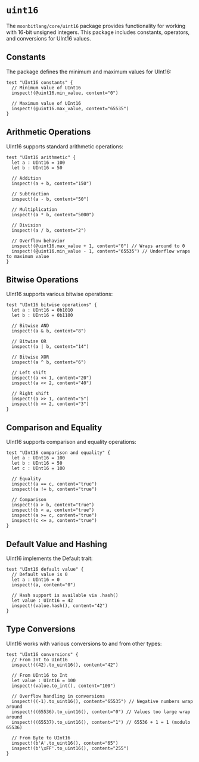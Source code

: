 # `uint16`

The `moonbitlang/core/uint16` package provides functionality for working with 16-bit unsigned integers. This package includes constants, operators, and conversions for UInt16 values.

## Constants

The package defines the minimum and maximum values for UInt16:

```moonbit
test "UInt16 constants" {
  // Minimum value of UInt16
  inspect!(@uint16.min_value, content="0")

  // Maximum value of UInt16
  inspect!(@uint16.max_value, content="65535")
}
```

## Arithmetic Operations

UInt16 supports standard arithmetic operations:

```moonbit
test "UInt16 arithmetic" {
  let a : UInt16 = 100
  let b : UInt16 = 50

  // Addition
  inspect!(a + b, content="150")

  // Subtraction
  inspect!(a - b, content="50")

  // Multiplication
  inspect!(a * b, content="5000")

  // Division
  inspect!(a / b, content="2")

  // Overflow behavior
  inspect!(@uint16.max_value + 1, content="0") // Wraps around to 0
  inspect!(@uint16.min_value - 1, content="65535") // Underflow wraps to maximum value
}
```

## Bitwise Operations

UInt16 supports various bitwise operations:

```moonbit
test "UInt16 bitwise operations" {
  let a : UInt16 = 0b1010
  let b : UInt16 = 0b1100

  // Bitwise AND
  inspect!(a & b, content="8")

  // Bitwise OR
  inspect!(a | b, content="14")

  // Bitwise XOR
  inspect!(a ^ b, content="6")

  // Left shift
  inspect!(a << 1, content="20")
  inspect!(a << 2, content="40")

  // Right shift
  inspect!(a >> 1, content="5")
  inspect!(b >> 2, content="3")
}
```

## Comparison and Equality

UInt16 supports comparison and equality operations:

```moonbit
test "UInt16 comparison and equality" {
  let a : UInt16 = 100
  let b : UInt16 = 50
  let c : UInt16 = 100

  // Equality
  inspect!(a == c, content="true")
  inspect!(a != b, content="true")

  // Comparison
  inspect!(a > b, content="true")
  inspect!(b < a, content="true")
  inspect!(a >= c, content="true")
  inspect!(c <= a, content="true")
}
```

## Default Value and Hashing

UInt16 implements the Default trait:

```moonbit
test "UInt16 default value" {
  // Default value is 0
  let a : UInt16 = 0
  inspect!(a, content="0")

  // Hash support is available via .hash()
  let value : UInt16 = 42
  inspect!(value.hash(), content="42")
}
```

## Type Conversions

UInt16 works with various conversions to and from other types:

```moonbit
test "UInt16 conversions" {
  // From Int to UInt16
  inspect!((42).to_uint16(), content="42")

  // From UInt16 to Int
  let value : UInt16 = 100
  inspect!(value.to_int(), content="100")

  // Overflow handling in conversions
  inspect!((-1).to_uint16(), content="65535") // Negative numbers wrap around
  inspect!((65536).to_uint16(), content="0") // Values too large wrap around
  inspect!((65537).to_uint16(), content="1") // 65536 + 1 = 1 (modulo 65536)

  // From Byte to UInt16
  inspect!(b'A'.to_uint16(), content="65")
  inspect!(b'\xFF'.to_uint16(), content="255")
}
```
